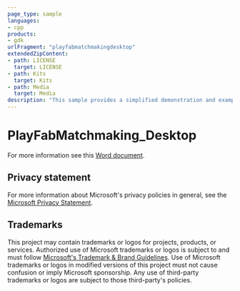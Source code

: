 ```yaml
---
page_type: sample
languages:
- cpp
products:
- gdk
urlFragment: "playfabmatchmakingdesktop"
extendedZipContent:
- path: LICENSE
  target: LICENSE
- path: Kits
  target: Kits
- path: Media
  target: Media
description: "This sample provides a simplified demonstration and example of PlayFab Matchmaking services and APIs on PC."
---
```


# PlayFabMatchmaking_Desktop

For more information see this [Word document](https://github.com/microsoft/Xbox-GDK-Samples/blob/main/Samples/Live/PlayFabMatchmaking_Desktop/ReadMe.docx).

## Privacy statement

For more information about Microsoft's privacy policies in general, see the [Microsoft Privacy Statement](https://privacy.microsoft.com/privacystatement/).

## Trademarks

This project may contain trademarks or logos for projects, products, or services. Authorized use of Microsoft trademarks or logos is subject to and must follow [Microsoft's Trademark & Brand Guidelines](https://www.microsoft.com/en-us/legal/intellectualproperty/trademarks/usage/general). Use of Microsoft trademarks or logos in modified versions of this project must not cause confusion or imply Microsoft sponsorship. Any use of third-party trademarks or logos are subject to those third-party's policies.
